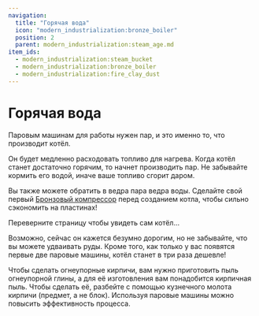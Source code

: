 ```yaml
---
navigation:
  title: "Горячая вода"
  icon: "modern_industrialization:bronze_boiler"
  position: 2
  parent: modern_industrialization:steam_age.md
item_ids:
  - modern_industrialization:steam_bucket
  - modern_industrialization:bronze_boiler
  - modern_industrialization:fire_clay_dust
---
```


# Горячая вода

Паровым машинам для работы нужен пар, и это именно то, что производит котёл.

Он будет медленно расходовать топливо для нагрева. Когда котёл станет достаточно горячим, то начнет производить пар. Не забывайте кормить его водой, иначе ваше топливо сгорит даром.

Вы также можете обратить в ведра пара ведра воды. Сделайте свой первый [Бронзовый компрессор](steam_machines.md) перед созданием котла, чтобы сильно сэкономить на пластинах!

Переверните страницу чтобы увидеть сам котёл...

<Recipe id="modern_industrialization:vanilla_recipes/steam_bucket" />

Возможно, сейчас он кажется безумно дорогим, но не забывайте, что вы можете удваивать руды. Кроме того, как только у вас появятся первые две паровые машины, котёл станет в три раза дешевле!

<Recipe id="modern_industrialization:steam_age/bronze/boiler_asbl" />

Чтобы сделать огнеупорные кирпичи, вам нужно приготовить пыль огнеупорной глины, а для её изготовления вам понадобится кирпичная пыль. Чтобы сделать её, разбейте с помощью кузнечного молота кирпичи (предмет, а не блок). Используя паровые машины можно повысить эффективность процесса.

<Recipe id="modern_industrialization:materials/fire_clay_dust" />

